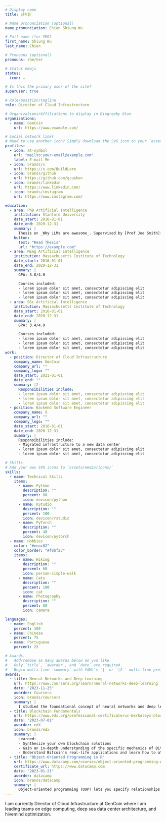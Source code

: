 ```yaml
---
# Display name
title: 선지원

# Name pronunciation (optional)
name_pronunciation: Chien Shiung Wu

# Full name (for SEO)
first_name: Shiung Wu
last_name: Chien

# Pronouns (optional)
pronouns: she/her

# Status emoji
status:
  icon: ☕️

# Is this the primary user of the site?
superuser: true

# Role/position/tagline
role: Director of Cloud Infrastructure

# Organizations/Affiliations to display in Biography blox
organizations:
  - name: GenCoin
    url: https://www.example.com/

# Social network links
# Need to use another icon? Simply download the SVG icon to your `assets/media/icons/` folder.
profiles:
  - icon: at-symbol
    url: "mailto:your-email@example.com"
    label: E-mail Me
  - icon: brands/x
    url: https://x.com/BuildLore
  - icon: brands/github
    url: https://github.com/gcushen
  - icon: brands/linkedin
    url: https://www.linkedin.com/
  - icon: brands/instagram
    url: https://www.instagram.com/

education:
  - area: PhD Artificial Intelligence
    institution: Stanford University
    date_start: 2016-01-01
    date_end: 2020-12-31
    summary: |
      Thesis on _Why LLMs are awesome_. Supervised by [Prof Joe Smith](https://example.com). Presented papers at 5 IEEE conferences with the contributions being published in 2 Springer journals.
    button:
      text: "Read Thesis"
      url: "https://example.com"
  - area: MEng Artificial Intelligence
    institution: Massachusetts Institute of Technology
    date_start: 2016-01-01
    date_end: 2020-12-31
    summary: |
      GPA: 3.8/4.0

      Courses included:
      - lorem ipsum dolor sit amet, consectetur adipiscing elit
      - lorem ipsum dolor sit amet, consectetur adipiscing elit
      - lorem ipsum dolor sit amet, consectetur adipiscing elit
  - area: BSc Artificial Intelligence
    institution: Massachusetts Institute of Technology
    date_start: 2016-01-01
    date_end: 2020-12-31
    summary: |
      GPA: 3.4/4.0

      Courses included:
      - lorem ipsum dolor sit amet, consectetur adipiscing elit
      - lorem ipsum dolor sit amet, consectetur adipiscing elit
      - lorem ipsum dolor sit amet, consectetur adipiscing elit
work:
  - position: Director of Cloud Infrastructure
    company_name: GenCoin
    company_url: ""
    company_logo: ""
    date_start: 2021-01-01
    date_end: ""
    summary: |2-
      Responsibilities include:
      - lorem ipsum dolor sit amet, consectetur adipiscing elit
      - lorem ipsum dolor sit amet, consectetur adipiscing elit
      - lorem ipsum dolor sit amet, consectetur adipiscing elit
  - position: Backend Software Engineer
    company_name: X
    company_url: ""
    company_logo: ""
    date_start: 2016-01-01
    date_end: 2020-12-31
    summary: |
      Responsibilities include:
      - Migrated infrastructure to a new data center
      - lorem ipsum dolor sit amet, consectetur adipiscing elit
      - lorem ipsum dolor sit amet, consectetur adipiscing elit

# Skills
# Add your own SVG icons to `assets/media/icons/`
skills:
  - name: Technical Skills
    items:
      - name: Python
        description: ""
        percent: 80
        icon: devicon/python
      - name: RStudio
        description: ""
        percent: 100
        icon: devicon/rstudio
      - name: PyTorch
        description: ""
        percent: 40
        icon: devicon/pytorch
  - name: Hobbies
    color: "#eeac02"
    color_border: "#f0bf23"
    items:
      - name: Hiking
        description: ""
        percent: 60
        icon: person-simple-walk
      - name: Cats
        description: ""
        percent: 100
        icon: cat
      - name: Photography
        description: ""
        percent: 80
        icon: camera

languages:
  - name: English
    percent: 100
  - name: Chinese
    percent: 75
  - name: Portuguese
    percent: 25

# Awards.
#   Add/remove as many awards below as you like.
#   Only `title`, `awarder`, and `date` are required.
#   Begin multi-line `summary` with YAML's `|` or `|2-` multi-line prefix and indent 2 spaces below.
awards:
  - title: Neural Networks and Deep Learning
    url: https://www.coursera.org/learn/neural-networks-deep-learning
    date: "2023-11-25"
    awarder: Coursera
    icon: brands/coursera
    summary: |
      I studied the foundational concept of neural networks and deep learning. By the end, I was familiar with the significant technological trends driving the rise of deep learning; build, train, and apply fully connected deep neural networks; implement efficient (vectorized) neural networks; identify key parameters in a neural network’s architecture; and apply deep learning to your own applications.
  - title: Blockchain Fundamentals
    url: https://www.edx.org/professional-certificate/uc-berkeleyx-blockchain-fundamentals
    date: "2023-07-01"
    awarder: edX
    icon: brands/edx
    summary: |
      Learned:
      - Synthesize your own blockchain solutions
      - Gain an in-depth understanding of the specific mechanics of Bitcoin
      - Understand Bitcoin’s real-life applications and learn how to attack and destroy Bitcoin, Ethereum, smart contracts and Dapps, and alternatives to Bitcoin’s Proof-of-Work consensus algorithm
  - title: "Object-Oriented Programming in R"
    url: https://www.datacamp.com/courses/object-oriented-programming-with-s3-and-r6-in-r
    certificate_url: https://www.datacamp.com
    date: "2023-01-21"
    awarder: datacamp
    icon: brands/datacamp
    summary: |
      Object-oriented programming (OOP) lets you specify relationships between functions and the objects that they can act on, helping you manage complexity in your code. This is an intermediate level course, providing an introduction to OOP, using the S3 and R6 systems. S3 is a great day-to-day R programming tool that simplifies some of the functions that you write. R6 is especially useful for industry-specific analyses, working with web APIs, and building GUIs.
---
```


I am currently Director of Cloud Infrastructure at GenCoin where I am leading teams on edge computing, deep sea data center architecture, and hivemind optimization.
